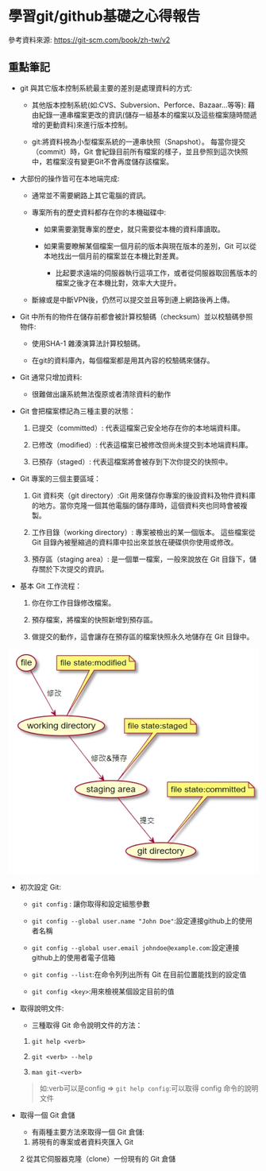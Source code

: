 # 學習git/github基礎之心得報告

參考資料來源:
https://git-scm.com/book/zh-tw/v2

## 重點筆記

* git 與其它版本控制系統最主要的差別是處理資料的方式:

  * 其他版本控制系統(如:CVS、Subversion、Perforce、Bazaar…等等): 藉由紀錄一連串檔案更改的資訊(儲存一組基本的檔案以及這些檔案隨時間遞增的更動資料)來進行版本控制。
  
  * git:將資料視為小型檔案系統的一連串快照（Snapshot）。 每當你提交（commit）時，Git 會紀錄目前所有檔案的樣子，並且參照到這次快照中，若檔案沒有變更Git不會再度儲存該檔案。
  
* 大部份的操作皆可在本地端完成:

  * 通常並不需要網路上其它電腦的資訊。
  
  * 專案所有的歷史資料都存在你的本機磁碟中:
  
      * 如果需要瀏覽專案的歷史，就只需要從本機的資料庫讀取。
  
      * 如果需要瞭解某個檔案一個月前的版本與現在版本的差別，Git 可以從本地找出一個月前的檔案並在本機比對差異。
      
          * 比起要求遠端的伺服器執行這項工作，或者從伺服器取回舊版本的檔案之後才在本機比對，效率大大提升。
  
  * 斷線或是中斷VPN後，仍然可以提交並且等到連上網路後再上傳。
  
* Git 中所有的物件在儲存前都會被計算校驗碼（checksum）並以校驗碼參照物件:

  * 使用SHA-1 雜湊演算法計算校驗碼。
  
  * 在git的資料庫內，每個檔案都是用其內容的校驗碼來儲存。
  
* Git 通常只增加資料:

  * 很難做出讓系統無法復原或者清除資料的動作
  
* Git 會把檔案標記為三種主要的狀態：

   1. 已提交（committed）: 代表這檔案己安全地存在你的本地端資料庫。

   2. 已修改（modified）: 代表這檔案已被修改但尚未提交到本地端資料庫。 

   3. 已預存（staged）: 代表這檔案將會被存到下次你提交的快照中。

* Git 專案的三個主要區域：

   1. Git 資料夾（git directory）:Git 用來儲存你專案的後設資料及物件資料庫的地方。當你克隆一個其他電腦的儲存庫時，這個資料夾也同時會被複製。

   2. 工作目錄（working directory）: 專案被檢出的某一個版本。 這些檔案從 Git 目錄內被壓縮過的資料庫中拉出來並放在硬碟供你使用或修改。

   3. 預存區（staging area）: 是一個單一檔案，一般來說放在 Git 目錄下，儲存關於下次提交的資訊。 

* 基本 Git 工作流程：

   1. 你在你工作目錄修改檔案。

   2. 預存檔案，將檔案的快照新增到預存區。

   3. 做提交的動作，這會讓存在預存區的檔案快照永久地儲存在 Git 目錄中。

![](https://github.com/ayd0122344/se109a/blob/master/homework/img/file_state.jpg)
  
* 初次設定 Git:

   * `git config` : 讓你取得和設定組態參數
 
   * `git config --global user.name "John Doe"`:設定連接github上的使用者名稱
 
   * `git config --global user.email johndoe@example.com`:設定連接github上的使用者電子信箱
 
   * `git config --list`:在命令列列出所有 Git 在目前位置能找到的設定值
 
   * `git config <key>`:用來檢視某個設定<key>目前的值
 
* 取得說明文件:

   * 三種取得 Git 命令說明文件的方法：

   1. `git help <verb>`
 
   2. `git <verb> --help`
 
   3. `man git-<verb>`

  > 如:verb可以是config => `git help config`:可以取得 config 命令的說明文件

* 取得一個 Git 倉儲

   * 有兩種主要方法來取得一個 Git 倉儲:
 
   1. 將現有的專案或者資料夾匯入 Git
 
   2 從其它伺服器克隆（clone）一份現有的 Git 倉儲
